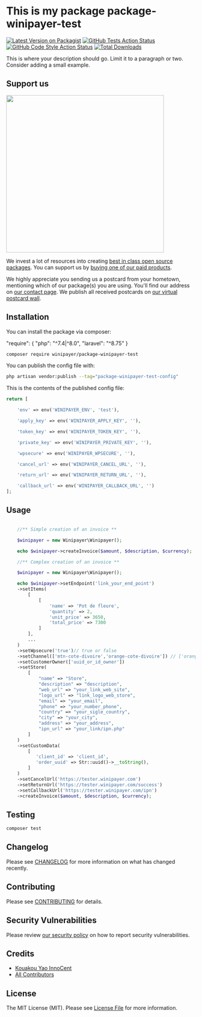 # This is my package package-winipayer-test

[![Latest Version on Packagist](https://img.shields.io/packagist/v/winipayer/package-winipayer-test.svg?style=flat-square)](https://packagist.org/packages/winipayer/package-winipayer-test)
[![GitHub Tests Action Status](https://img.shields.io/github/actions/workflow/status/winipayer/package-winipayer-test/run-tests.yml?branch=main&label=tests&style=flat-square)](https://github.com/winipayer/package-winipayer-test/actions?query=workflow%3Arun-tests+branch%3Amain)
[![GitHub Code Style Action Status](https://img.shields.io/github/actions/workflow/status/winipayer/package-winipayer-test/fix-php-code-style-issues.yml?branch=main&label=code%20style&style=flat-square)](https://github.com/winipayer/package-winipayer-test/actions?query=workflow%3A"Fix+PHP+code+style+issues"+branch%3Amain)
[![Total Downloads](https://img.shields.io/packagist/dt/winipayer/package-winipayer-test.svg?style=flat-square)](https://packagist.org/packages/winipayer/package-winipayer-test)

This is where your description should go. Limit it to a paragraph or two. Consider adding a small example.

## Support us

[<img src="https://github-ads.s3.eu-central-1.amazonaws.com/package-winipayer-test.jpg?t=1" width="419px" />](https://spatie.be/github-ad-click/package-winipayer-test)

We invest a lot of resources into creating [best in class open source packages](https://spatie.be/open-source). You can support us by [buying one of our paid products](https://spatie.be/open-source/support-us).

We highly appreciate you sending us a postcard from your hometown, mentioning which of our package(s) you are using. You'll find our address on [our contact page](https://spatie.be/about-us). We publish all received postcards on [our virtual postcard wall](https://spatie.be/open-source/postcards).

## Installation

You can install the package via composer:

"require": {
"php": "^7.4|^8.0",
"laravel": "^8.75"
}

```bash
composer require winipayer/package-winipayer-test
```

You can publish the config file with:

```bash
php artisan vendor:publish --tag="package-winipayer-test-config"
```

This is the contents of the published config file:

```php
return [

    'env' => env('WINIPAYER_ENV', 'test'),

    'apply_key' => env('WINIPAYER_APPLY_KEY', ''),

    'token_key' => env('WINIPAYER_TOKEN_KEY', ''),

    'private_key' => env('WINIPAYER_PRIVATE_KEY', ''),

    'wpsecure' => env('WINIPAYER_WPSECURE', ''),

    'cancel_url' => env('WINIPAYER_CANCEL_URL', ''),

    'return_url' => env('WINIPAYER_RETURN_URL', ''),

    'callback_url' => env('WINIPAYER_CALLBACK_URL', '')
];
```

## Usage

```php

    //** Simple creation of an invoice **

    $winipayer = new Winipayer\Winipayer();

    echo $winipayer->createInvoice($amount, $description, $currency);

    //** Complex creation of an invoice **

    $winipayer = new Winipayer\Winipayer();

    echo $winipayer->setEndpoint('link_your_end_point')
    ->setItems(
        [
            [
                'name' => 'Pot de fleure',
                'quantity' => 2,
                'unit_price' => 3650,
                'total_price' => 7300
            ]
        ],
        ...
    )
    ->setWpsecure('true')// true or false
    ->setChannel(['mtn-cote-divoire','orange-cote-divoire']) // ['orange-cote-divoire','mtn-cote-divoire','wave-cote-divoire','stripe','cinetpay-ml','cinetpay-sn','cinetpay-tg','cinetpay-bf','cinetpay-bj','cinetpay-ne']
    ->setCustomerOwner(['uuid_or_id_owner'])
    ->setStore(
        [
            "name" => "Store",
            "description" => "description",
            "web_url" => "your_link_web_site",
            "logo_url" => "link_logo_web_store",
            "email" => "your_email",
            "phone" => "your_number_phone",
            "country" => "your_sigle_country",
            "city" => "your_city",
            "address" => "your_address",
            "ipn_url" => "your_link/ipn.php"
        ]
    )
    ->setCustomData(
        [
           'client_id' => 'client_id',
           'order_uuid' => Str::uuid()->__toString(),
        ]
    )
    ->setCancelUrl('https://tester.winipayer.com')
    ->setReturnUrl('https://tester.winipayer.com/success')
    ->setCallbackUrl('https://tester.winipayer.com/ipn')
    ->createInvoice($amount, $description, $currency);

```

## Testing

```bash
composer test
```

## Changelog

Please see [CHANGELOG](CHANGELOG.md) for more information on what has changed recently.

## Contributing

Please see [CONTRIBUTING](CONTRIBUTING.md) for details.

## Security Vulnerabilities

Please review [our security policy](../../security/policy) on how to report security vulnerabilities.

## Credits

-   [Kouakou Yao InnoCent](https://github.com/gitkyi)
-   [All Contributors](../../contributors)

## License

The MIT License (MIT). Please see [License File](LICENSE.md) for more information.
